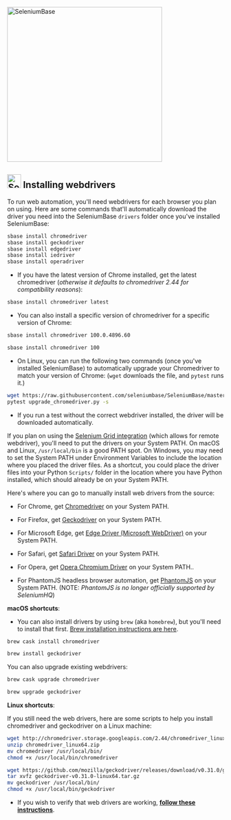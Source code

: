 [<img src="https://seleniumbase.io/cdn/img/sb_logo_b.png" title="SeleniumBase" width="360">](https://github.com/seleniumbase/SeleniumBase/blob/master/README.md)

<h2><img src="https://seleniumbase.io/img/logo6.png" title="SeleniumBase" width="32" /> Installing webdrivers</h2>

To run web automation, you'll need webdrivers for each browser you plan on using. Here are some commands that'll automatically download the driver you need into the SeleniumBase ``drivers`` folder once you've installed SeleniumBase:

```bash
sbase install chromedriver
sbase install geckodriver
sbase install edgedriver
sbase install iedriver
sbase install operadriver
```

* If you have the latest version of Chrome installed, get the latest chromedriver (<i>otherwise it defaults to chromedriver 2.44 for compatibility reasons</i>):

```bash
sbase install chromedriver latest
```

* You can also install a specific version of chromedriver for a specific version of Chrome:

```bash
sbase install chromedriver 100.0.4896.60

sbase install chromedriver 100
```

* On Linux, you can run the following two commands (once you've installed SeleniumBase) to automatically upgrade your Chromedriver to match your version of Chrome: (``wget`` downloads the file, and ``pytest`` runs it.)

```bash
wget https://raw.githubusercontent.com/seleniumbase/SeleniumBase/master/examples/upgrade_chromedriver.py
pytest upgrade_chromedriver.py -s
```

* If you run a test without the correct webdriver installed, the driver will be downloaded automatically.

If you plan on using the [Selenium Grid integration](https://github.com/seleniumbase/SeleniumBase/blob/master/seleniumbase/utilities/selenium_grid/ReadMe.md) (which allows for remote webdriver), you'll need to put the drivers on your System PATH. On macOS and Linux, ``/usr/local/bin`` is a good PATH spot. On Windows, you may need to set the System PATH under Environment Variables to include the location where you placed the driver files. As a shortcut, you could place the driver files into your Python ``Scripts/`` folder in the location where you have Python installed, which should already be on your System PATH.

Here's where you can go to manually install web drivers from the source:

* For Chrome, get [Chromedriver](https://sites.google.com/a/chromium.org/chromedriver/downloads) on your System PATH.

* For Firefox, get [Geckodriver](https://github.com/mozilla/geckodriver/releases) on your System PATH.

* For Microsoft Edge, get [Edge Driver (Microsoft WebDriver)](https://developer.microsoft.com/en-us/microsoft-edge/tools/webdriver/) on your System PATH.

* For Safari, get [Safari Driver](https://github.com/seleniumbase/SeleniumBase/blob/master/help_docs/using_safari_driver.md) on your System PATH.

* For Opera, get [Opera Chromium Driver](https://github.com/operasoftware/operachromiumdriver/releases) on your System PATH..

* For PhantomJS headless browser automation, get [PhantomJS](http://phantomjs.org/download.html) on your System PATH. (NOTE: <i>PhantomJS is no longer officially supported by SeleniumHQ</i>)

**macOS shortcuts**:

* You can also install drivers by using ``brew`` (aka ``homebrew``), but you'll need to install that first. [Brew installation instructions are here](https://github.com/seleniumbase/SeleniumBase/blob/master/help_docs/install_python_pip_git.md).

```bash
brew cask install chromedriver

brew install geckodriver
```

You can also upgrade existing webdrivers:

```bash
brew cask upgrade chromedriver

brew upgrade geckodriver
```

**Linux shortcuts**:

If you still need the web drivers, here are some scripts to help you install chromedriver and geckodriver on a Linux machine:

```bash
wget http://chromedriver.storage.googleapis.com/2.44/chromedriver_linux64.zip
unzip chromedriver_linux64.zip
mv chromedriver /usr/local/bin/
chmod +x /usr/local/bin/chromedriver
```

```bash
wget https://github.com/mozilla/geckodriver/releases/download/v0.31.0/geckodriver-v0.31.0-linux64.tar.gz
tar xvfz geckodriver-v0.31.0-linux64.tar.gz
mv geckodriver /usr/local/bin/
chmod +x /usr/local/bin/geckodriver
```

* If you wish to verify that web drivers are working, **[follow these instructions](https://github.com/seleniumbase/SeleniumBase/blob/master/help_docs/verify_webdriver.md)**.
